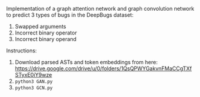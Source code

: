 Implementation of a graph attention network and graph convolution network to predict 3 types of bugs in the DeepBugs dataset: 
1) Swapped arguments
2) Incorrect binary operator
3) Incorrect binary operand

Instructions:
1) Download parsed ASTs and token embeddings from here: https://drive.google.com/drive/u/0/folders/1QsQPWYGakvnFMaCCgTXfSTyxE0iY9wze
2) ```python3 GAN.py```
3) ```python3 GCN.py``` 
